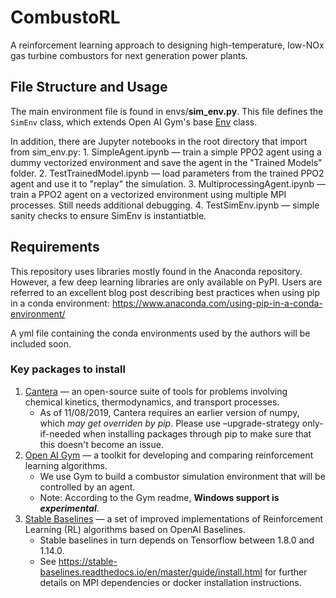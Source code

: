 # CombustoRL

A reinforcement learning approach to designing high-temperature, low-NOx gas turbine combustors for next generation power plants.

## File Structure and Usage

The main environment file is found in envs/**sim_env.py**. This file defines the `SimEnv` class, which extends Open AI Gym's base [Env](https://github.com/openai/gym/blob/master/gym/core.py) class.

In addition, there are Jupyter notebooks in the root directory that import from sim_env.py:
    1. SimpleAgent.ipynb — train a simple PPO2 agent using a dummy vectorized environment and save the agent in the "Trained Models" folder.
    2. TestTrainedModel.ipynb — load parameters from the trained PPO2 agent and use it to "replay" the simulation. 
    3. MultiprocessingAgent.ipynb — train a PPO2 agent on a vectorized environment using multiple MPI processes. Still needs additional debugging. 
    4. TestSimEnv.ipynb — simple sanity checks to ensure SimEnv is instantiatble.

## Requirements

This repository uses libraries mostly found in the Anaconda repository. However, a few deep learning libraries are only available on PyPI. Users are referred to an excellent blog post describing best practices when using pip in a conda environment: <https://www.anaconda.com/using-pip-in-a-conda-environment/>

A yml file containing the conda environments used by the authors will be included soon.

### Key packages to install

1. [Cantera](https://cantera.org) — an open-source suite of tools for problems involving chemical kinetics, thermodynamics, and transport processes.
    - As of 11/08/2019, Cantera requires an earlier version of numpy, which *may get overriden by pip*. Please use –upgrade-strategy only-if-needed when installing packages through pip to make sure that this doesn't become an issue.
2. [Open AI Gym](https://gym.openai.com/) — a toolkit for developing and comparing reinforcement learning algorithms.
    - We use Gym to build a combustor simulation environment that will be controlled by an agent.
    - Note: According to the Gym readme, **Windows support is *experimental***.
3. [Stable Baselines](https://stable-baselines.readthedocs.io/en/master) — a set of improved implementations of Reinforcement Learning (RL) algorithms based on OpenAI Baselines.
   - Stable baselines in turn depends on Tensorflow between 1.8.0 and 1.14.0.
   - See <https://stable-baselines.readthedocs.io/en/master/guide/install.html> for further details on MPI dependencies or docker installation instructions.
